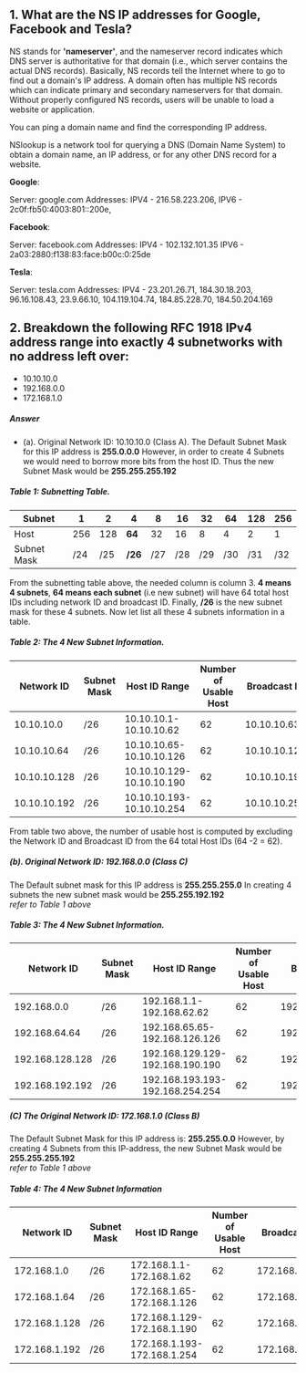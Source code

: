 ## 1. What are the NS IP addresses for Google, Facebook and Tesla?

NS stands for **'nameserver'**, and the nameserver record indicates which DNS server is authoritative for that domain (i.e., which server contains the actual DNS records). Basically, NS records tell the Internet where to go to find out a domain's IP address. A domain often has multiple NS records which can indicate primary and secondary nameservers for that domain. Without properly configured NS records, users will be unable to load a website or application.

You can ping a domain name and find the corresponding IP address.

NSlookup is a network tool for querying a DNS (Domain Name System) to obtain a domain name, an IP address, or for any other DNS record for a website.

**Google**:

Server: google.com
Addresses: IPV4 - 216.58.223.206,
IPV6 - 2c0f:fb50:4003:801::200e,

**Facebook**:

Server: facebook.com
Addresses: IPV4 - 102.132.101.35
IPV6 - 2a03:2880:f138:83:face:b00c:0:25de

**Tesla**:

Server: tesla.com
Addresses: IPV4 - 23.201.26.71,
184.30.18.203,
96.16.108.43,
23.9.66.10,
104.119.104.74,
184.85.228.70,
184.50.204.169

## 2. Breakdown the following RFC 1918 IPv4 address range into exactly 4 subnetworks with no address left over:

- 10.10.10.0
- 192.168.0.0
- 172.168.1.0

##### Answer

- (a). Original Network ID: 10.10.10.0 (Class A).
  The Default Subnet Mask for this IP address is **255.0.0.0**
  However, in order to create 4 Subnets we would need to borrow more bits from the host ID.
  Thus the new Subnet Mask would be **255.255.255.192**

##### Table 1: Subnetting Table.

| Subnet      | 1   | 2   | **4**   | 8   | 16  | 32  | 64  | 128 | 256 |
| ----------- | --- | --- | ------- | --- | --- | --- | --- | --- | --- |
| Host        | 256 | 128 | **64**  | 32  | 16  | 8   | 4   | 2   | 1   |
| Subnet Mask | /24 | /25 | **/26** | /27 | /28 | /29 | /30 | /31 | /32 |

From the subnetting table above, the needed column is column 3. **4 means 4 subnets**, **64 means each subnet** (i.e new subnet) will have 64 total host IDs including network ID and broadcast ID.
Finally, **/26** is the new subnet mask for these 4 subnets.
Now let list all these 4 subnets information in a table.

##### Table 2: The 4 New Subnet Information.

| Network ID   | Subnet Mask | Host ID Range             | Number of Usable Host | Broadcast ID |
| ------------ | ----------- | ------------------------- | --------------------- | ------------ |
| 10.10.10.0   | /26         | 10.10.10.1-10.10.10.62    | 62                    | 10.10.10.63  |
| 10.10.10.64  | /26         | 10.10.10.65-10.10.10.126  | 62                    | 10.10.10.127 |
| 10.10.10.128 | /26         | 10.10.10.129-10.10.10.190 | 62                    | 10.10.10.191 |
| 10.10.10.192 | /26         | 10.10.10.193-10.10.10.254 | 62                    | 10.10.10.255 |

From table two above, the number of usable host is computed by excluding the Network ID and Broadcast ID from the 64 total Host IDs (64 -2 = 62).

##### (b). Original Network ID: 192.168.0.0 (Class C)

The Default subnet mask for this IP address is **255.255.255.0**
In creating 4 subnets the new subnet mask would be **255.255.192.192**  
_refer to Table 1 above_

##### Table 3: The 4 New Subnet Information.

| Network ID      | Subnet Mask | Host ID Range                   | Number of Usable Host | Broadcast ID    |
| --------------- | ----------- | ------------------------------- | --------------------- | --------------- |
| 192.168.0.0     | /26         | 192.168.1.1-192.168.62.62       | 62                    | 192.168.63.63   |
| 192.168.64.64   | /26         | 192.168.65.65-192.168.126.126   | 62                    | 192.168.127.127 |
| 192.168.128.128 | /26         | 192.168.129.129-192.168.190.190 | 62                    | 192.168.191.191 |
| 192.168.192.192 | /26         | 192.168.193.193-192.168.254.254 | 62                    | 192.168.255.255 |

##### (C) The Original Network ID: 172.168.1.0 (Class B)

The Default Subnet Mask for this IP address is: **255.255.0.0**
However, by creating 4 Subnets from this IP-address, the new Subnet Mask would be **255.255.255.192**  
_refer to Table 1 above_

##### Table 4: The 4 New Subnet Information

| Network ID    | Subnet Mask | Host ID Range               | Number of Usable Host | Broadcast ID  |
| ------------- | ----------- | --------------------------- | --------------------- | ------------- |
| 172.168.1.0   | /26         | 172.168.1.1-172.168.1.62    | 62                    | 172.168.1.63  |
| 172.168.1.64  | /26         | 172.168.1.65-172.168.1.126  | 62                    | 172.168.1.127 |
| 172.168.1.128 | /26         | 172.168.1.129-172.168.1.190 | 62                    | 172.168.1.191 |
| 172.168.1.192 | /26         | 172.168.1.193-172.168.1.254 | 62                    | 172.168.1.255 |
